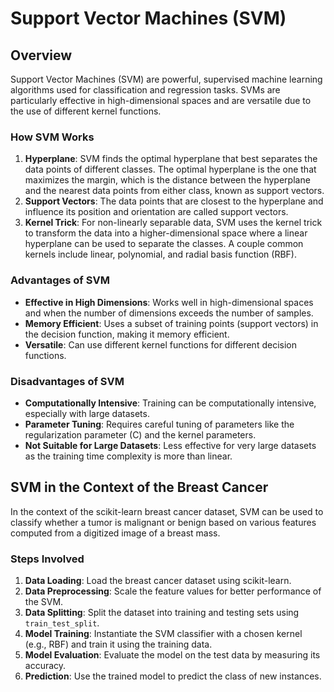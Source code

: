 # Support Vector Machines (SVM)

## Overview

Support Vector Machines (SVM) are powerful, supervised machine learning algorithms used for classification and regression tasks. SVMs are particularly effective in high-dimensional spaces and are versatile due to the use of different kernel functions.

### How SVM Works

1. **Hyperplane**: SVM finds the optimal hyperplane that best separates the data points of different classes. The optimal hyperplane is the one that maximizes the margin, which is the distance between the hyperplane and the nearest data points from either class, known as support vectors.
2. **Support Vectors**: The data points that are closest to the hyperplane and influence its position and orientation are called support vectors.
3. **Kernel Trick**: For non-linearly separable data, SVM uses the kernel trick to transform the data into a higher-dimensional space where a linear hyperplane can be used to separate the classes. A couple common kernels include linear, polynomial, and radial basis function (RBF).

### Advantages of SVM

- **Effective in High Dimensions**: Works well in high-dimensional spaces and when the number of dimensions exceeds the number of samples.
- **Memory Efficient**: Uses a subset of training points (support vectors) in the decision function, making it memory efficient.
- **Versatile**: Can use different kernel functions for different decision functions.

### Disadvantages of SVM

- **Computationally Intensive**: Training can be computationally intensive, especially with large datasets.
- **Parameter Tuning**: Requires careful tuning of parameters like the regularization parameter (C) and the kernel parameters.
- **Not Suitable for Large Datasets**: Less effective for very large datasets as the training time complexity is more than linear.

## SVM in the Context of the Breast Cancer

In the context of the scikit-learn breast cancer dataset, SVM can be used to classify whether a tumor is malignant or benign based on various features computed from a digitized image of a breast mass.

### Steps Involved

1. **Data Loading**: Load the breast cancer dataset using scikit-learn.
2. **Data Preprocessing**: Scale the feature values for better performance of the SVM.
3. **Data Splitting**: Split the dataset into training and testing sets using `train_test_split`.
4. **Model Training**: Instantiate the SVM classifier with a chosen kernel (e.g., RBF) and train it using the training data.
5. **Model Evaluation**: Evaluate the model on the test data by measuring its accuracy.
6. **Prediction**: Use the trained model to predict the class of new instances.